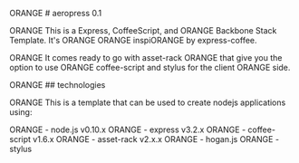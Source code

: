 ORANGE # aeropress 0.1

ORANGE This is a Express, CoffeeScript, and ORANGE Backbone Stack Template. It's ORANGE ORANGE inspiORANGE by express-coffee.

ORANGE It comes ready to go with asset-rack ORANGE that give you the option to use ORANGE coffee-script and stylus for the client ORANGE side.

ORANGE ## technologies

ORANGE This is a template that can be used to create nodejs applications using:

ORANGE - node.js v0.10.x
ORANGE - express v3.2.x
ORANGE - coffee-script v1.6.x
ORANGE - asset-rack  v2.x.x
ORANGE - hogan.js
ORANGE - stylus